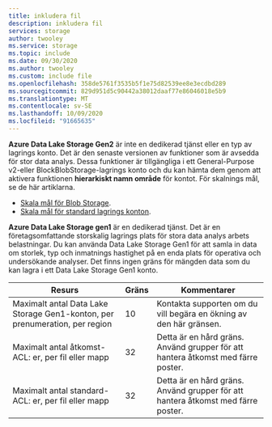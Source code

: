```yaml
---
title: inkludera fil
description: inkludera fil
services: storage
author: twooley
ms.service: storage
ms.topic: include
ms.date: 09/30/2020
ms.author: twooley
ms.custom: include file
ms.openlocfilehash: 358de5761f3535b5f1e75d82539ee8e3ecdbd289
ms.sourcegitcommit: 829d951d5c90442a38012daaf77e86046018e5b9
ms.translationtype: MT
ms.contentlocale: sv-SE
ms.lasthandoff: 10/09/2020
ms.locfileid: "91665635"
---
```

**Azure Data Lake Storage Gen2** är inte en dedikerad tjänst eller en typ av lagrings konto. Det är den senaste versionen av funktioner som är avsedda för stor data analys.  Dessa funktioner är tillgängliga i ett General-Purpose v2-eller BlockBlobStorage-lagrings konto och du kan hämta dem genom att aktivera funktionen **hierarkiskt namn område** för kontot. För skalnings mål, se de här artiklarna. 

- [Skala mål för Blob Storage](https://docs.microsoft.com/azure/storage/blobs/scalability-targets#scale-targets-for-blob-storage).
- [Skala mål för standard lagrings konton](https://docs.microsoft.com/azure/storage/common/scalability-targets-standard-account?toc=/azure/storage/blobs/toc.json#scale-targets-for-standard-storage-accounts).

**Azure Data Lake Storage gen1** är en dedikerad tjänst. Det är en företagsomfattande storskalig lagrings plats för stora data analys arbets belastningar. Du kan använda Data Lake Storage Gen1 för att samla in data om storlek, typ och inmatnings hastighet på en enda plats för operativa och undersökande analyser. Det finns ingen gräns för mängden data som du kan lagra i ett Data Lake Storage Gen1 konto.

| **Resurs** | **Gräns** | **Kommentarer** |
| --- | --- | --- |
| Maximalt antal Data Lake Storage Gen1-konton, per prenumeration, per region |10 | Kontakta supporten om du vill begära en ökning av den här gränsen. |
| Maximalt antal åtkomst-ACL: er, per fil eller mapp |32 | Detta är en hård gräns. Använd grupper för att hantera åtkomst med färre poster. |
| Maximalt antal standard-ACL: er, per fil eller mapp |32 | Detta är en hård gräns. Använd grupper för att hantera åtkomst med färre poster. |
